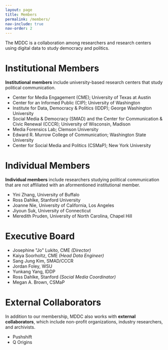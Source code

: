 ```yaml
---
layout: page
title: Members
permalink: /members/
nav-include: true
nav-order: 2
---
```


The MDDC is a collaboration among researchers and research centers using digital data to study democracy and politics.

# Institutional Members
**Institutional members** include university-based research centers that study political communication.

* Center for Media Engagement (CME); University of Texas at Austin
* Center for an Informed Public (CIP); University of Washington
* Institute for Data, Democracy & Politics (IDDP); George Washington University
* Social Media & Democracy (SMAD) and the Center for Communication & Civic Renewal (CCCR); University of Wisconsin, Madison
* Media Forensics Lab; Clemson University
* Edward R. Murrow College of Communication; Washington State University
* Center for Social Media and Politics (CSMaP); New York University

# Individual Members
**Individual members** include researchers studying political communication that are not affiliated with an aformentioned institutional member.
* Yini Zhang, University of Buffalo
* Ross Dahlke, Stanford University
* Joanne Nie, University of California, Los Angeles
* Jiyoun Suk, University of Connecticut
* Meredith Pruden, University of North Carolina, Chapel Hill

# Executive Board
* Josephine "Jo" Lukito, CME *(Director)*
* Kaiya Soorholtz, CME *(Head Data Engineer)*
* Sang Jung Kim, SMAD/CCCR
* Jordan Foley, WSU
* Yunkang Yang, IDDP
* Ross Dahlke, Stanford *(Social Media Coordinator)*
* Megan A. Brown, CSMaP

# External Collaborators
In addition to our membership, MDDC also works with **external collaborators**, which include non-profit organizations, industry researchers, and archivists.
* Pushshift
* Q Origins
